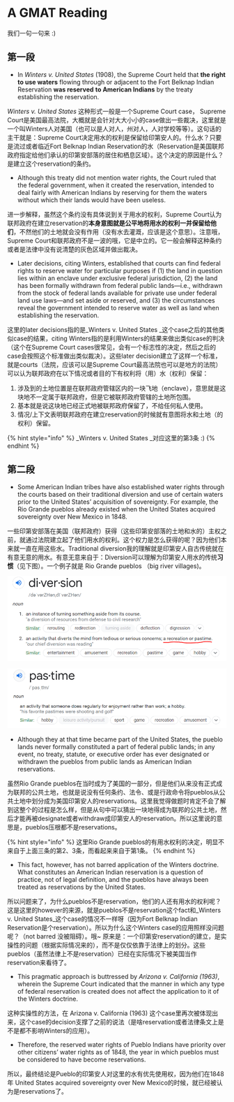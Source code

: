 # A GMAT Reading

我们一句一句来 :)

## 第一段

* In _Winters v. United States_ (1908), the Supreme Court held that **the right to use waters** flowing through or adjacent to the Fort Belknap Indian Reservation **was reserved** **to American Indians** by the treaty establishing the reservation. 

_Winters v. United States_ 这种形式一般是一个Supreme Court case， Supreme Court是美国最高法院，大概就是会针对大大小小的case做出一些裁决，这里就是一个叫Winters人对美国（也可以是人对人，州对人，人对学校等等）。这句话的主干就是：Supreme Court决定用水的权利是保留给印第安人的。什么水？只要是流过或者临近Fort Belknap Indian Reservation的水（Reservation是美国联邦政府指定给他们承认的印第安部落的居住和栖息区域）。这个决定的原因是什么？是建立这个reservation的条约。



* Although this treaty did not mention water rights, the Court ruled that the federal government, when it created the reservation, intended to deal fairly with American Indians by reserving for them the waters without which their lands would have been useless. 

进一步解释，虽然这个条约没有具体说到关于用水的权利，Supreme Court认为联邦政府在建立reservation的**本身意图就是公平地将用水的权利一并保留给他们**，不然他们的土地就会没有作用（没有水去灌溉，应该是这个意思）。注意哦，Supreme Court和联邦政府不是一波的哦，它是中立的。它一般会解释这种条约或者是法律中没有说清楚的灰色区域并做出裁决。



* Later decisions, citing Winters, established that courts can find federal rights to reserve water for particular purposes if (1) the land in question lies within an enclave under exclusive federal jurisdiction, (2) the land has been formally withdrawn from federal public lands—i.e., withdrawn from the stock of federal lands available for private use under federal land use laws—and set aside or reserved, and (3) the circumstances reveal the government intended to reserve water as well as land when establishing the reservation. 

这里的later decisions指的是_Winters v. United States _这个case之后的其他类似case的结果，citing Winters指的是利用Winters的结果来做出类似case的判决（这个在Supreme Court cases很常见，会有一个标志性的决定，然后之后的case会按照这个标准做出类似裁决）。这些later decision建立了这样一个标准，就是courts（法院，应该可以是Supreme Court最高法院也可以是地方的法院）可以认为联邦政府在以下情况或者目的下有权利将（用）水（权利）保留：

1. 涉及到的土地位置是在联邦政府管辖区内的一块飞地（enclave），意思就是这块地不一定属于联邦政府，但是它被联邦政府管辖的土地所包围。
2. 基本就是说这块地已经正式地被联邦政府保留了，不给任何私人使用。
3. 情况/上下文表明联邦政府在建立reservation的时候就有意图将水和土地（的权利）保留。

{% hint style="info" %}
_Winters v. United States _对应这里的第3条 :)
{% endhint %}

## 第二段

* Some American Indian tribes have also established water rights through the courts based on their traditional diversion and use of certain waters prior to the United States’ acquisition of sovereignty. For example, the Rio Grande pueblos already existed when the United States acquired sovereignty over New Mexico in 1848. 

一些印第安部落在美国（联邦政府）获得（这些印第安部落的土地和水的）主权之前，就通过法院建立起了他们用水的权利。这个权力是怎么获得的呢？因为他们本来就一直在用这些水。Traditional diversion我的理解就是印第安人自古传统就在有意无意的用水。有意无意来自于：Diversion可以理解为印第安人用水的传统**习惯**（见下图）。一个例子就是 Rio Grande pueblos （big river villages)。

![](../.gitbook/assets/1.PNG)

![](../.gitbook/assets/2.PNG)



* Although they at that time became part of the United States, the pueblo lands never formally constituted a part of federal public lands; in any event, no treaty, statute, or executive order has ever designated or withdrawn the pueblos from public lands as American Indian reservations. 

虽然Rio Grande pueblos在当时成为了美国的一部分，但是他们从来没有正式成为联邦的公共土地，也就是说没有任何条约、法令、或是行政命令将pueblos从公共土地中划分成为美国印第安人的reservations。这里我觉得做题时肯定不会了解到这整个的过程是怎么样，但是从句中可以猜出一块地得成为联邦的公共土地，然后才能再被designate或者withdraw成印第安人的reservation。所以这里说的意思是，pueblos压根都不是reservations。

{% hint style="info" %}
这里Rio Grande pueblos的有用水权利的决定，明显不来自于上面三条的第2、3条，而看起来来自于第1条。
{% endhint %}



* This fact, however, has not barred application of the Winters doctrine. What constitutes an American Indian reservation is a question of practice, not of legal definition, and the pueblos have always been treated as reservations by the United States. 

所以问题来了，为什么pueblos不是reservation，他们的人还有用水的权利呢？这是这里的however的来源，就是pueblos不是reservation这个fact和_Winters v. United States_这个case的情况不一样呀（因为Fort Belknap Indian Reservation是个reservation）。所以为什么这个Winters case的应用照样没问题呢？（not barred 没被阻碍）。哦\~ 原来是：一个印第安reservation的建立，是实操性的问题（根据实际情况来的），而不是仅仅依靠于法律上的划分。这些pueblos（虽然法律上不是reservation）已经在实际情况下被美国当作reservation来看待了。



* This pragmatic approach is buttressed by _Arizona v. California (1963)_, wherein the Supreme Court indicated that the manner in which any type of federal reservation is created does not affect the application to it of the Winters doctrine. 

这种实操性的方法，在 Arizona v. California (1963) 这个case里再次被体现出来，这个case的decision支撑了之前的说法（是啥reservation或者法律条文上是不是都不影响Winters的应用）。



* Therefore, the reserved water rights of Pueblo Indians have priority over other citizens’ water rights as of 1848, the year in which pueblos must be considered to have become reservations.

所以，最终结论是Pueblo的印第安人对这里的水有优先使用权，因为他们在1848年 United States acquired sovereignty over New Mexico的时候，就已经被认为是reservations了。
